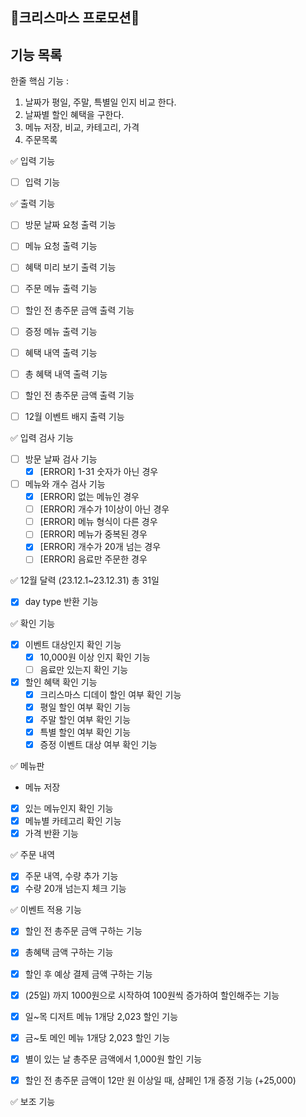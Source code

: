 ## 🎄크리스마스 프로모션🎁

## 기능 목록

한줄 핵심 기능 :

1. 날짜가 평일, 주말, 특별일 인지 비교 한다.
2. 날짜별 할인 혜택을 구한다.
3. 메뉴 저장, 비교, 카테고리, 가격
4. 주문목록

✅ 입력 기능

- [ ] 입력 기능

✅ 출력 기능

- [ ] 방문 날짜 요청 출력 기능
- [ ] 메뉴 요청 출력 기능

- [ ] 혜택 미리 보기 출력 기능

- [ ] 주문 메뉴 출력 기능
- [ ] 할인 전 총주문 금액 출력 기능
- [ ] 증정 메뉴 출력 기능
- [ ] 혜택 내역 출력 기능
- [ ] 총 혜택 내역 출력 기능
- [ ] 할인 전 총주문 금액 출력 기능
- [ ] 12월 이벤트 배지 출력 기능

✅ 입력 검사 기능

- [ ] 방문 날짜 검사 기능
    - [x] [ERROR] 1-31 숫자가 아닌 경우
- [ ] 메뉴와 개수 검사 기능
    - [x] [ERROR] 없는 메뉴인 경우
    - [ ] [ERROR] 개수가 1이상이 아닌 경우
    - [ ] [ERROR] 메뉴 형식이 다른 경우
    - [ ] [ERROR] 메뉴가 중복된 경우
    - [x] [ERROR] 개수가 20개 넘는 경우
    - [ ] [ERROR] 음료만 주문한 경우

✅ 12월 달력 (23.12.1~23.12.31) 총 31일

- [x] day type 반환 기능

✅ 확인 기능

- [x] 이벤트 대상인지 확인 기능
    - [X] 10,000원 이상 인지 확인 기능
    - [ ] 음료만 있는지 확인 기능
- [x] 할인 혜택 확인 기능
    - [x] 크리스마스 디데이 할인 여부 확인 기능
    - [x] 평일 할인 여부 확인 기능
    - [x] 주말 할인 여부 확인 기능
    - [X] 특별 할인 여부 확인 기능
    - [x] 증정 이벤트 대상 여부 확인 기능

✅ 메뉴판

- 메뉴 저장
- [x] 있는 메뉴인지 확인 기능
- [x] 메뉴별 카테고리 확인 기능
- [x] 가격 반환 기능

✅ 주문 내역

- [x] 주문 내역, 수량 추가 기능
- [x] 수량 20개 넘는지 체크 기능

✅ 이벤트 적용 기능

- [x] 할인 전 총주문 금액 구하는 기능
- [x] 총혜택 금액 구하는 기능
- [x] 할인 후 예상 결제 금액 구하는 기능

- [x] (25일) 까지 1000원으로 시작하여 100원씩 증가하여 할인해주는 기능
- [x] 일~목 디저트 메뉴 1개당 2,023 할인 기능
- [x] 금~토 메인 메뉴 1개당 2,023 할인 기능
- [x] 별이 있는 날 총주문 금액에서 1,000원 할인 기능
- [x] 할인 전 총주문 금액이 12만 원 이상일 때, 샴페인 1개 증정 기능 (+25,000)

✅ 보조 기능

